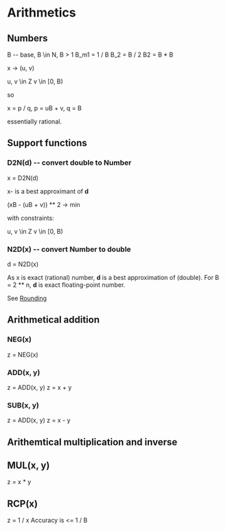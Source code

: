 # Arithmetics

## Numbers
B -- base, B \in N, B > 1
B_m1 = 1 / B
B_2 = B / 2
B2 = B * B

x -> (u, v)

u, v \in Z
v \in [0, B)
        
so 

x = p / q, 
p = uB + v, 
q = B

essentially rational.

## Support functions 
### D2N(d) -- convert double to Number
x = D2N(d)

x- is a best approximant of **d**

(xB - (uB + v)) ** 2 -> min 

with constraints:

u, v \in Z
v \in [0, B)

### N2D(x) -- convert Number to double

d = N2D(x)

As x is exact (rational) number, **d** is a best approximation of (double).
For B = 2 ** n, **d** is exact floating-point number.

See [Rounding](/beta/_docs/posts/2018/09/01/rounding)
## Arithmetical addition
### NEG(x)
z = NEG(x)
### ADD(x, y)
z = ADD(x, y)
z = x + y
### SUB(x, y)
z = ADD(x, y)
z = x - y

## Arithemtical multiplication and inverse

## MUL(x, y)
z = x * y
## RCP(x)
z = 1 / x
Accuracy is <= 1 / B
